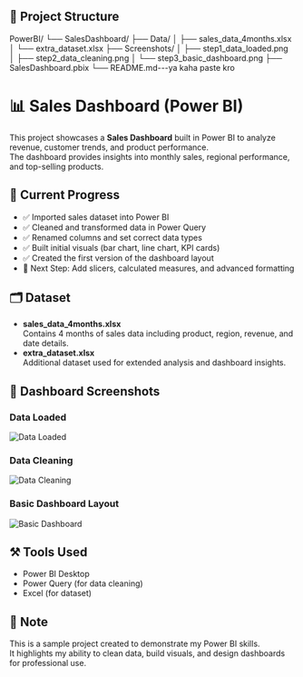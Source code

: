 ## 📁 Project Structure
  PowerBI/
    └── SalesDashboard/
        ├── Data/
        │   ├── sales_data_4months.xlsx
        │   └── extra_dataset.xlsx
        ├── Screenshots/
        │   ├── step1_data_loaded.png
        │   ├── step2_data_cleaning.png
        │   └── step3_basic_dashboard.png
        ├── SalesDashboard.pbix
        └── README.md---ya kaha paste kro

      
# 📊 Sales Dashboard (Power BI)

This project showcases a **Sales Dashboard** built in Power BI to analyze revenue, customer trends, and product performance.  
The dashboard provides insights into monthly sales, regional performance, and top-selling products.

## 🔹 Current Progress
- ✅ Imported sales dataset into Power BI  
- ✅ Cleaned and transformed data in Power Query  
- ✅ Renamed columns and set correct data types  
- ✅ Built initial visuals (bar chart, line chart, KPI cards)  
- ✅ Created the first version of the dashboard layout  
- 🔄 Next Step: Add slicers, calculated measures, and advanced formatting  

## 🗂 Dataset
- **sales_data_4months.xlsx**  
  Contains 4 months of sales data including product, region, revenue, and date details.
- **extra_dataset.xlsx**  
  Additional dataset used for extended analysis and dashboard insights.


## 📸 Dashboard Screenshots
### Data Loaded
![Data Loaded](./Screenshots/step1_data_loaded.png)

### Data Cleaning
![Data Cleaning](./Screenshots/step2_data_cleaning.png)

### Basic Dashboard Layout
![Basic Dashboard](./Screenshots/step3_basic_dashboard.png)

## ⚒ Tools Used
- Power BI Desktop  
- Power Query (for data cleaning)  
- Excel (for dataset)  

## 📌 Note
This is a sample project created to demonstrate my Power BI skills.  
It highlights my ability to clean data, build visuals, and design dashboards for professional use.
